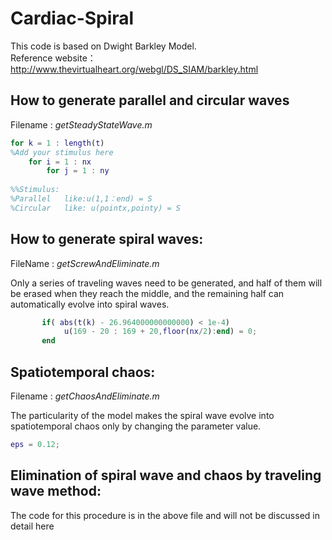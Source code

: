 # Cardiac-Spiral

This  code is based on Dwight Barkley Model. \
Reference website：
http://www.thevirtualheart.org/webgl/DS_SIAM/barkley.html

## How to generate parallel and circular waves

Filename : *getSteadyStateWave.m*

```matlab
for k = 1 : length(t)
%Add your stimulus here
	for i = 1 : nx
        for j = 1 : ny
        
%%Stimulus:
%Parallel   like:u(1,1：end) = S
%Circular   like: u(pointx,pointy) = S
```


## How to generate spiral waves:

FileName : *getScrewAndEliminate.m*

   Only a series of traveling waves need to be generated, and half of them will be erased when they reach the middle, and the remaining half can automatically evolve into spiral waves.

```matlab
       if( abs(t(k) - 26.964000000000000) < 1e-4)
            u(169 - 20 : 169 + 20,floor(nx/2):end) = 0;
       end
```



## Spatiotemporal chaos:

Filename : *getChaosAndEliminate.m*

   The particularity of the model makes the spiral wave evolve into spatiotemporal chaos only by changing the parameter value.

```matlab
eps = 0.12;
```


## Elimination of spiral wave and chaos by traveling wave method:

   The code for this procedure is in the above file and will not be discussed in detail here
